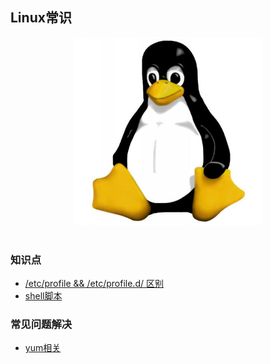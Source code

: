 ## Linux常识

<div align="center"> <img src="https://github.com/xuanchengsunjin/Jim_note/blob/sandbox/resource/img/operating_system/linux_logo.jpg" width="300px"> </div><br>

### 知识点
 
- [/etc/profile && /etc/profile.d/ 区别](https://github.com/xuanchengsunjin/Jim_note/blob/sandbox/note/operating_system/linux/profile.md)
- [shell脚本](https://github.com/xuanchengsunjin/Jim_note/blob/sandbox/note/operating_system/linux/shell.md)

### 常见问题解决

- [yum相关](https://github.com/xuanchengsunjin/Jim_note/blob/sandbox/note/operating_system/linux/yum_repo.md)
